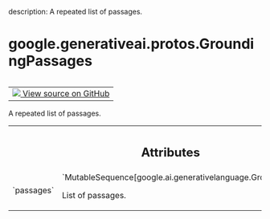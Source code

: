 description: A repeated list of passages.

<div itemscope itemtype="http://developers.google.com/ReferenceObject">
<meta itemprop="name" content="google.generativeai.protos.GroundingPassages" />
<meta itemprop="path" content="Stable" />
</div>

# google.generativeai.protos.GroundingPassages

<!-- Insert buttons and diff -->

<table class="tfo-notebook-buttons tfo-api nocontent" align="left">
<td>
  <a target="_blank" href="https://github.com/googleapis/google-cloud-python/tree/main/packages/google-ai-generativelanguage/google/ai/generativelanguage_v1beta/types/content.py#L674-L686">
    <img src="https://www.tensorflow.org/images/GitHub-Mark-32px.png" />
    View source on GitHub
  </a>
</td>
</table>



A repeated list of passages.

<!-- Placeholder for "Used in" -->




<!-- Tabular view -->
 <table class="responsive fixed orange">
<colgroup><col width="214px"><col></colgroup>
<tr><th colspan="2"><h2 class="add-link">Attributes</h2></th></tr>

<tr>
<td>
`passages`<a id="passages"></a>
</td>
<td>
`MutableSequence[google.ai.generativelanguage.GroundingPassage]`

List of passages.
</td>
</tr>
</table>



